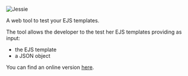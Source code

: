 ![Jessie](https://emanuele-falzone.github.io/Jessie/logo.png)

A web tool to test your EJS templates.

The tool allows the developer to the test her EJS templates providing as input:
 - the EJS template
 - a JSON object
 
You can find an online version [here](https://emanuele-falzone.github.io/jessie).
